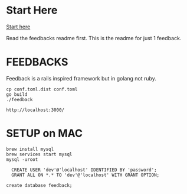 Start Here
==================
[Start here](https://github.com/andrewarrow/feedbacks/blob/master/README.md)

Read the feedbacks readme first. This is the readme for just 1 feedback.



FEEDBACKS
==================

Feedback is a rails inspired framework but in golang not ruby.

```
cp conf.toml.dist conf.toml
go build
./feedback

http://localhost:3000/
```

SETUP on MAC
==================

```
brew install mysql
brew services start mysql
mysql -uroot

  CREATE USER 'dev'@'localhost' IDENTIFIED BY 'password'; 
  GRANT ALL ON *.* TO 'dev'@'localhost' WITH GRANT OPTION;

create database feedback;
```
